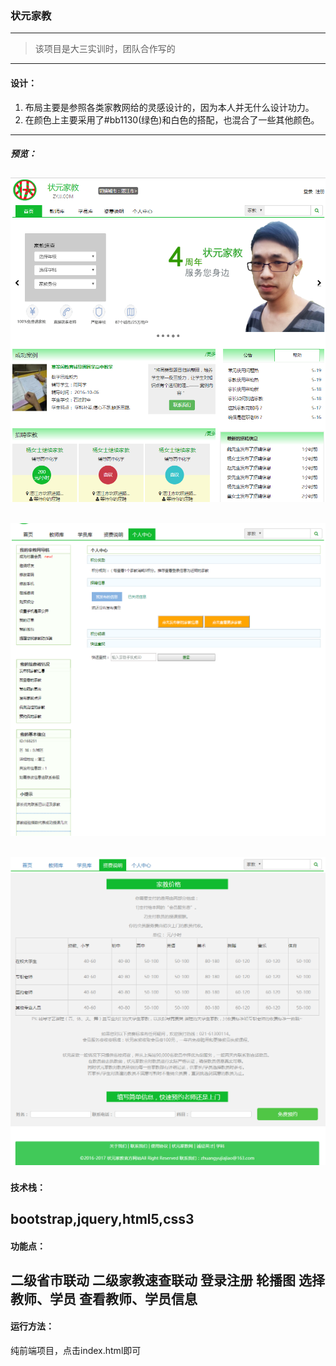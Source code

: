 ### 状元家教
---
> 该项目是大三实训时，团队合作写的
---
#### 设计：
1. 布局主要是参照各类家教网给的灵感设计的，因为本人并无什么设计功力。
2. 在颜色上主要采用了#bb1130(绿色)和白色的搭配，也混合了一些其他颜色。
---
##### 预览：
![](https://github.com/xianyusPadding/zhuangyuanjiajiao/blob/master/images/rendering1.jpg)
---
![](https://github.com/xianyusPadding/zhuangyuanjiajiao/blob/master/images/rendering2.jpg)
---
![](https://github.com/xianyusPadding/zhuangyuanjiajiao/blob/master/images/rendering3.jpg)
---
#### 技术栈：
bootstrap,jquery,html5,css3
---
#### 功能点：
二级省市联动
二级家教速查联动
登录注册
轮播图
选择教师、学员
查看教师、学员信息
---
#### 运行方法：
纯前端项目，点击index.html即可
